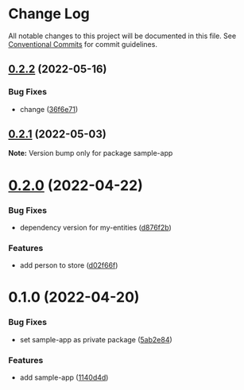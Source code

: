 # Change Log

All notable changes to this project will be documented in this file.
See [Conventional Commits](https://conventionalcommits.org) for commit guidelines.

## [0.2.2](https://github.com/adimarjr/lerna-ts-repo/compare/sample-app@0.2.1...sample-app@0.2.2) (2022-05-16)


### Bug Fixes

* change ([36f6e71](https://github.com/adimarjr/lerna-ts-repo/commit/36f6e718911c6b095f9c7e0cbca1fd09c42a6040))





## [0.2.1](https://github.com/adimarjr/lerna-ts-repo/compare/sample-app@0.2.0...sample-app@0.2.1) (2022-05-03)

**Note:** Version bump only for package sample-app





# [0.2.0](https://github.com/adimarjr/lerna-ts-repo/compare/sample-app@0.1.0...sample-app@0.2.0) (2022-04-22)


### Bug Fixes

* dependency version for my-entities ([d876f2b](https://github.com/adimarjr/lerna-ts-repo/commit/d876f2b33609096548c9aacaef78913ee72a5143))


### Features

* add person to store ([d02f66f](https://github.com/adimarjr/lerna-ts-repo/commit/d02f66f2df07a6d286e5834392bf4096d0764f33))





# 0.1.0 (2022-04-20)


### Bug Fixes

* set sample-app as private package ([5ab2e84](https://github.com/adimarjr/lerna-ts-repo/commit/5ab2e84a1927e1b9dcb40935fdaf059f6a5b7089))


### Features

* add sample-app ([1140d4d](https://github.com/adimarjr/lerna-ts-repo/commit/1140d4d14775e1bc99eb3d62f78a33096edd7b87))
